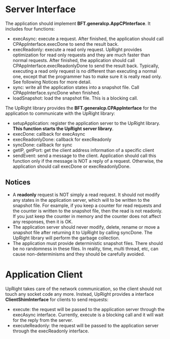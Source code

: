 # Server Interface #
The application should implement **BFT.generalcp.AppCPInterface**. It includes four functions:
  * execAsync: execute a request. After finished, the application should call CPAppInterface.execDone to send the result back.
  * execReadonly: execute a read only request. UpRight provides optimization for read only requests and they are much faster than normal requests. After finished, the application should call CPAppInterface.execReadonlyDone to send the result back. Typically, executing a read only request is no different than executing a normal one, except that the programmer has to make sure it is really read only. See following Notices for more detail.
  * sync: write all the application states into a snapshot file. Call CPAppInterface.syncDone when finished.
  * loadSnapshot: load the snapshot file. This is a blocking call.

The UpRight library provides the **BFT.generalcp.CPAppInterface** for the application to communicate with the UpRight library:
  * setupApplication: register the application server to the UpRight library. **This function starts the UpRight server library**.
  * execDone: callback for execAsync
  * execReadonlyDone: callback for execReadonly
  * syncDone: callback for sync
  * getIP, getPort: get the client address information of a specific client
  * sendEvent: send a message to the client. Application should call this function only if the message is NOT a reply of a request. Otherwise, the application should call execDone or execReadonlyDone.



## Notices ##
  * A **readonly** request is NOT simply a read request. It should not modify any states in the application server, which will to be written to the snapshot file. For example, if you keep a counter for read requests and the counter is written to the snapshot file, then the read is not readonly. If you just keep the counter in memory and the counter does not affect any responses, then it is OK.
  * The application server should never modify, delete, rename or move a snapshot file after returning it to UpRight by calling syncDone. The UpRight library will perform the garbage collection.
  * The application must provide deterministic snapshot files. There should be no randomness in these files. In reality, time, multi thread, etc, can cause non-determinisms and they should be carefully avoided.

# Application Client #
UpRight takes care of the network communication, so the client should not touch any socket code any more. Instead, UpRight provides a interface **ClientShimInterface** for clients to send requests:
  * execute: the request will be passed to the application server through the execAsync interface. Currently, execute is a blocking call and it will wait for the reply from the server.
  * executeReadonly: the request will be passed to the application server through the execReadonly interface.